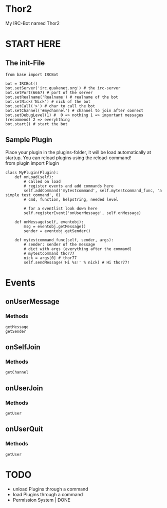 Thor2
=====

My IRC-Bot named Thor2

START HERE
==========
## The init-File
    from base import IRCBot
    
    bot = IRCBot()
    bot.setServer('irc.quakenet.org') # the irc-server
    bot.setPort(6667) # port of the server
    bot.setRealname('Realname') # realname of the bot
    bot.setNick('Nick') # nick of the bot
    bot.setCall('>') # char to call the bot
    bot.setChannel('#mychannel') # channel to join after connect
    bot.setDebugLevel(1) #  0 => nothing 1 => important messages (recommend) 2 => everyhthing
    bot.start() # start the bot
    
## Sample Plugin
Place your plugin in the plugins-folder, it will be load automatically at startup.
You can reload plugins using the reload-command!  
    from plugin import Plugin
    
    class MyPlugin(Plugin):
        def onLoad(self):
            # called on load
            # register events and add commands here
            self.addCommand('mytestcommand', self.mytestcommand_func, 'a simple test command', 0)
            # cmd, function, helpstring, needed level
            
            # for a eventlist look down here
            self.registerEvent('onUserMessage', self.onMessage)
            
        def onMessage(self, eventobj):
            msg = eventobj.getMessage()
            sender = eventobj.getSender()
            
        def mytestcommand_func(self, sender, args):
            # sender: sender of the message
            # dict with args (everything after the command)
            # mytestcommand thor77
            nick = args[0] # thor77
            self.sendMessage('Hi %s!' % nick) # Hi thor77!

Events
======
## onUserMessage
### Methods
    getMessage  
    getSender
## onSelfJoin
### Methods
    getChannel
## onUserJoin
### Methods
    getUser
## onUserQuit
### Methods
    getUser

TODO
====
- unload Plugins through a command
- load Plugins through a command
- Permission System | DONE

